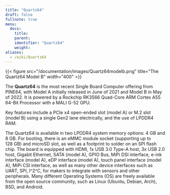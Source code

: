 ```yaml
---
title: "Quartz64"
draft: false
fullnote: true
menu:
  docs:
    title:
    parent:
    identifier: "Quartz64"
    weight:
aliases:
  - /wiki/Quartz64
---
```


{{< figure src="/documentation/images/Quartz64modelb.png" title="The Quartz64 Model B" width="400" >}}

The **Quartz64** is the most recent Single Board Computer offering from PINE64, with Model A initially released in June of 2021 and Model B in May of 2022. It is powered by a Rockchip RK3566 Quad-Core ARM Cortex A55 64-Bit Processor with a MALI G-52 GPU.

Key features include a PCIe x4 open-ended slot (model A) or M.2 slot (model B) using a single Gen2 lane electrically, and the use of LPDDR4 RAM.

The Quartz64 is available in two LPDDR4 system memory options: 4&nbsp;GB and 8&nbsp;GB. For booting, there is an eMMC module socket (supporting up to 128&nbsp;GB) and microSD slot, as well as a footprint to solder on an SPI flash chip. The board is equipped with HDMI, 1x USB 3.0 Type-A host, 3x USB 2.0 host, Gigabit Ethernet, SATA (model A), GPIO Bus, MiPi DSI interface, e-ink interface (model A), eDP interface (model A), touch panel interface (model A), MiPi CSI interface, as well as many other device interfaces such as UART, SPI, I^2^C, for makers to integrate with sensors and other peripherals. Many different Operating Systems (OS) are freely available from the open source community, such as Linux (Ubuntu, Debian, Arch), BSD, and Android.
